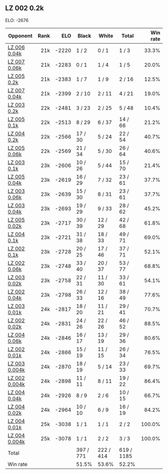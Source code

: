 ## LZ 002 0.2k ##

ELO: -2676

Opponent | Rank | ELO | Black | White | Total | Win rate
---------|-----:|----:|-------|-------|-------|-------:
[LZ 006 0.04k](LZ%20006%200.04k.md) | 21k | -2220 | 1 / 2 | 0 / 1 | 1 / 3 | 33.3%
[LZ 007 0.06k](LZ%20007%200.06k.md) | 21k | -2283 | 0 / 1 | 1 / 4 | 1 / 5 | 20.0%
[LZ 005 0.2k](LZ%20005%200.2k.md) | 21k | -2383 | 1 / 7 | 1 / 9 | 2 / 16 | 12.5%
[LZ 007 0.04k](LZ%20007%200.04k.md) | 21k | -2399 | 2 / 10 | 2 / 11 | 4 / 21 | 19.0%
[LZ 003 0.2k](LZ%20003%200.2k.md) | 22k | -2481 | 3 / 23 | 2 / 25 | 5 / 48 | 10.4%
[LZ 005 0.1k](LZ%20005%200.1k.md) | 22k | -2513 | 8 / 29 | 6 / 37 | 14 / 66 | 21.2%
[LZ 004 0.2k](LZ%20004%200.2k.md) | 22k | -2566 | 17 / 30 | 5 / 24 | 22 / 54 | 40.7%
[LZ 005 0.06k](LZ%20005%200.06k.md) | 22k | -2569 | 21 / 34 | 5 / 30 | 26 / 64 | 40.6%
[LZ 003 0.1k](LZ%20003%200.1k.md) | 23k | -2606 | 10 / 26 | 5 / 44 | 15 / 70 | 21.4%
[LZ 005 0.04k](LZ%20005%200.04k.md) | 23k | -2619 | 16 / 29 | 7 / 32 | 23 / 61 | 37.7%
[LZ 003 0.06k](LZ%20003%200.06k.md) | 23k | -2639 | 15 / 30 | 8 / 31 | 23 / 61 | 37.7%
[LZ 003 0.04k](LZ%20003%200.04k.md) | 23k | -2693 | 19 / 29 | 9 / 33 | 28 / 62 | 45.2%
[LZ 005 0.02k](LZ%20005%200.02k.md) | 23k | -2717 | 30 / 39 | 12 / 29 | 42 / 68 | 61.8%
[LZ 004 0.1k](LZ%20004%200.1k.md) | 23k | -2721 | 31 / 38 | 18 / 33 | 49 / 71 | 69.0%
[LZ 002 0.1k](LZ%20002%200.1k.md) | 23k | -2728 | 20 / 25 | 17 / 46 | 37 / 71 | 52.1%
[LZ 002 0.06k](LZ%20002%200.06k.md) | 23k | -2748 | 33 / 40 | 20 / 37 | 53 / 77 | 68.8%
[LZ 003 0.02k](LZ%20003%200.02k.md) | 23k | -2758 | 22 / 31 | 11 / 30 | 33 / 61 | 54.1%
[LZ 002 0.04k](LZ%20002%200.04k.md) | 23k | -2798 | 26 / 33 | 12 / 16 | 38 / 49 | 77.6%
[LZ 003 0.01k](LZ%20003%200.01k.md) | 24k | -2817 | 18 / 20 | 11 / 21 | 29 / 41 | 70.7%
[LZ 002 0.02k](LZ%20002%200.02k.md) | 24k | -2831 | 24 / 26 | 22 / 26 | 46 / 52 | 88.5%
[LZ 004 0.06k](LZ%20004%200.06k.md) | 24k | -2846 | 16 / 17 | 13 / 19 | 29 / 36 | 80.6%
[LZ 002 0.01k](LZ%20002%200.01k.md) | 24k | -2866 | 15 / 19 | 11 / 15 | 26 / 34 | 76.5%
[LZ 003 0.004k](LZ%20003%200.004k.md) | 24k | -2870 | 18 / 19 | 5 / 14 | 23 / 33 | 69.7%
[LZ 002 0.004k](LZ%20002%200.004k.md) | 24k | -2898 | 11 / 11 | 8 / 11 | 19 / 22 | 86.4%
[LZ 004 0.04k](LZ%20004%200.04k.md) | 24k | -2926 | 8 / 9 | 2 / 6 | 10 / 15 | 66.7%
[LZ 004 0.02k](LZ%20004%200.02k.md) | 24k | -2964 | 10 / 10 | 6 / 9 | 16 / 19 | 84.2%
[LZ 004 0.01k](LZ%20004%200.01k.md) | 25k | -3038 | 1 / 1 | 1 / 1 | 2 / 2 | 100.0%
[LZ 004 0.004k](LZ%20004%200.004k.md) | 25k | -3078 | 1 / 1 | 2 / 2 | 3 / 3 | 100.0%
Total | | | 397 / 771 | 222 / 414 | 619 / 1185 | 
Win rate| | | 51.5% | 53.6% | 52.2% | 
